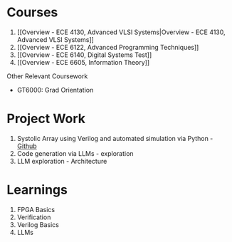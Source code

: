 # Courses
1) [[Overview - ECE 4130, Advanced VLSI Systems|Overview - ECE 4130, Advanced VLSI Systems]]
2) [[Overview - ECE 6122, Advanced Programming Techniques]]
3) [[Overview - ECE 6140, Digital Systems Test]]
4) [[Overview - ECE 6605, Information Theory]]

Other Relevant Coursework
* GT6000: Grad Orientation

# Project Work
1)  Systolic Array using Verilog and automated simulation via Python - [Github](https://github.com/NikPrav/SystolicArray4x4)
3) Code generation via LLMs - exploration
4) LLM exploration - Architecture
# Learnings
1) FPGA Basics
2) Verification 
3) Verilog Basics
4) LLMs

